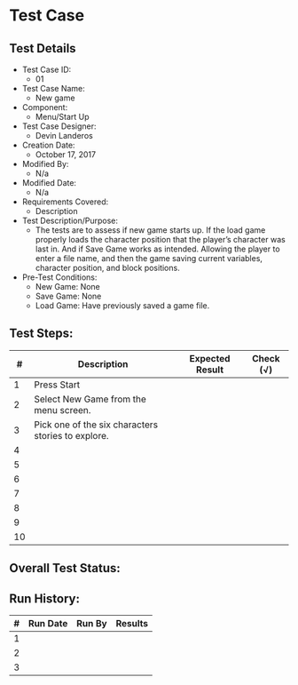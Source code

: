 # Test Case 

## Test Details

* Test Case ID:
  * 01
* Test Case Name:
  * New game
* Component: 
  * Menu/Start Up 
* Test Case Designer:
  * Devin Landeros
* Creation Date:
  * October 17, 2017
* Modified By:
  * N/a
* Modified Date:
  * N/a
* Requirements Covered:
  * Description
* Test Description/Purpose:
  * The tests are to assess if new game starts up. If the load game properly loads the character position that the player’s character was last in. And if Save Game works as intended. Allowing the player to enter a file name, and then the game saving current variables, character position, and block positions.   
* Pre-Test Conditions:
  * New Game: None
  * Save Game: None
  * Load Game: Have previously saved a game file.

## Test Steps: 
| # | Description | Expected Result | Check (√) |
| --- | --- | --- | --- |
| 1 | Press Start | | | 		
| 2 | Select New Game from the menu screen.| | |		
| 3 | Pick one of the six characters stories to explore. | | |			
| 4 | | | |			
| 5 | | | |			
| 6 | | | |			
| 7 | | | |			
| 8 | | | |			
| 9 | | | |			
| 10 | | | |			

## Overall Test Status:



## Run History:
| # |	Run Date |	Run By |	Results |
| --- | --- | --- | --- |
| 1 | | | |			
| 2 | | | |			
| 3 | | | |			
